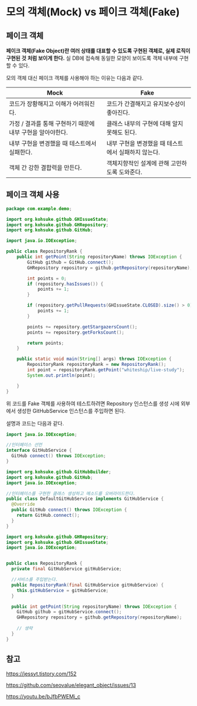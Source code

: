 # 모의 객체(Mock) vs 페이크 객체(Fake)

## 페이크 객체

**페이크 객체(Fake Object)란 여러 상태를 대표할 수 있도록 구현된 객체로, 실제 로직이 구현된 것 처럼 보이게 한다.** 실 DB에 접속해 동일한 모양이 보이도록 객체 내부에 구현할 수 있다.

모의 객체 대신 페이크 객체를 사용해야 하는 이유는 다음과 같다.

|Mock|Fake|
|---|---|
|코드가 장황해지고 이해가 어려워진다.|코드가 간결해지고 유지보수성이 좋아진다.|
|가정 / 결과를 통해 구현하기 때문에 내부 구현을 알아야한다. | 클래스 내부의 구현에 대해 알지 못해도 된다. |
|내부 구현을 변경했을 때 테스트에서 실패한다. | 내부 구현을 변경했을 때 테스트에서 실패하지 않는다.|
|객체 간 강한 결합력을 만든다.|객체지향적인 설계에 관해 고민하도록 도와준다.|

## 페이크 객체 사용

```java
package com.example.demo;

import org.kohsuke.github.GHIssueState;
import org.kohsuke.github.GHRepository;
import org.kohsuke.github.GitHub;

import java.io.IOException;

public class RepositoryRank {
    public int getPoint(String repositoryName) throws IOException {
        GitHub github = GitHub.connect();
        GHRepository repository = github.getRepository(repositoryName);

        int points = 0;
        if (repository.hasIssues()) {
            points += 1;
        }

        if (repository.getPullRequests(GHIssueState.CLOSED).size() > 0) {
            points += 1;
        }

        points += repository.getStargazersCount();
        points += repository.getForksCount();

        return points;
    }

    public static void main(String[] args) throws IOException {
        RepositoryRank repositoryRank = new RepositoryRank();
        int point = repositoryRank.getPoint("whiteship/live-study");
        System.out.println(point);

    }
}
```

위 코드를 Fake 객체를 사용하여 테스트하려면 Repository 인스턴스를 생성 시에 외부에서 생성한 GitHubService 인스턴스를 주입하면 된다.

설명과 코드는 다음과 같다.

```java
import java.io.IOException;

//인터페이스 선언
interface GitHubService {
  GitHub connect() throws IOException;
}
```

```java
import org.kohsuke.github.GitHubBuilder;
import org.kohsuke.github.GitHub;
import java.io.IOException;

//인터페이스를 구현한 클래스 생성하고 메소드를 오버라이드한다.
public class DefaultGitHubService implements GitHubService {
  @Override
  public GitHub connect() throws IOException {
    return GitHub.connect();
  }
}
```

```java
import org.kohsuke.github.GHRepository;
import org.kohsuke.github.GHIssueState;
import java.io.IOException;


public class RepositoryRank {
  private final GitHubService gitHubService;

  //서비스를 주입받는다.
  public RepositoryRank(final GitHubService gitHubService) {
    this.gitHubService = gitHubService;
  }

  public int getPoint(String repositoryName) throws IOException {
    GitHub github = gitHubService.connect();
    GHRepository repository = github.getRepository(repositoryName);
    
    // 생략
  }
}
```

## 참고
https://jessyt.tistory.com/152

https://github.com/seovalue/elegant_object/issues/13

https://youtu.be/bJfbPWEMj_c


